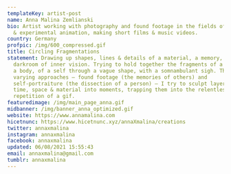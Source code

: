 ```yaml
---
templateKey: artist-post
name: Anna Malina Zemlianski
bio: Artist working with photography and found footage in the fields of collage
  & experimental animation, making short films & music videos.
country: Germany
profpic: /img/600_compressed.gif
title: Circling Fragmentations
statement: Drawing up shapes, lines & details of a material, a memory, in the
  darkroom of inner vision. Trying to hold together the fragments of a being, of
  a body, of a self through a vague shape, with a somnambulant sigh. Through
  varying approaches – found footage (the memories of others) and
  self-portraiture (the dissection of a person) – I try to sculpt layers of
  time, space & material into moments, trapping them into the relentless
  repetition of a gif.
featuredimage: /img/main_page_anna.gif
midbanner: /img/banner_anna_optimized.gif
website: https://www.annamalina.com
hicetnunc: https://www.hicetnunc.xyz/annaXmalina/creations
twitter: annaxmalina
instagram: annaxmalina
facebook: annaxmalina
updated: 06/08/2021 15:55:43
email: annaxmalina@gmail.com
tumblr: annaxmalina
---
```

